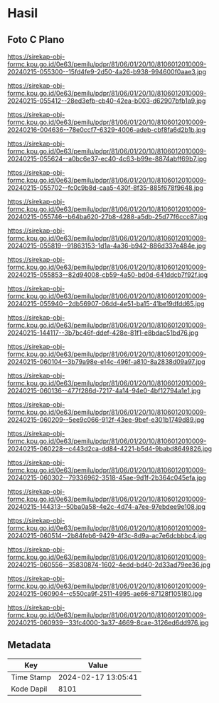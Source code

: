 # Hasil

## Foto C Plano

https://sirekap-obj-formc.kpu.go.id/0e63/pemilu/pdpr/81/06/01/20/10/8106012010009-20240215-055300--15fd4fe9-2d50-4a26-b938-994600f0aae3.jpg

https://sirekap-obj-formc.kpu.go.id/0e63/pemilu/pdpr/81/06/01/20/10/8106012010009-20240215-055412--28ed3efb-cb40-42ea-b003-d62907bfb1a9.jpg

https://sirekap-obj-formc.kpu.go.id/0e63/pemilu/pdpr/81/06/01/20/10/8106012010009-20240216-004636--78e0ccf7-6329-4006-adeb-cbf8fa6d2b1b.jpg

https://sirekap-obj-formc.kpu.go.id/0e63/pemilu/pdpr/81/06/01/20/10/8106012010009-20240215-055624--a0bc6e37-ec40-4c63-b99e-8874abff69b7.jpg

https://sirekap-obj-formc.kpu.go.id/0e63/pemilu/pdpr/81/06/01/20/10/8106012010009-20240215-055702--fc0c9b8d-caa5-430f-8f35-885f678f9648.jpg

https://sirekap-obj-formc.kpu.go.id/0e63/pemilu/pdpr/81/06/01/20/10/8106012010009-20240215-055746--b64ba620-27b8-4288-a5db-25d77f6ccc87.jpg

https://sirekap-obj-formc.kpu.go.id/0e63/pemilu/pdpr/81/06/01/20/10/8106012010009-20240215-055819--91863153-1d1a-4a36-b942-886d337e484e.jpg

https://sirekap-obj-formc.kpu.go.id/0e63/pemilu/pdpr/81/06/01/20/10/8106012010009-20240215-055853--82d94008-cb59-4a50-bd0d-641ddcb7f92f.jpg

https://sirekap-obj-formc.kpu.go.id/0e63/pemilu/pdpr/81/06/01/20/10/8106012010009-20240215-055940--2db56907-06dd-4e51-ba15-41be19dfdd65.jpg

https://sirekap-obj-formc.kpu.go.id/0e63/pemilu/pdpr/81/06/01/20/10/8106012010009-20240215-144117--3b7bc46f-ddef-428e-81f1-e8bdac51bd76.jpg

https://sirekap-obj-formc.kpu.go.id/0e63/pemilu/pdpr/81/06/01/20/10/8106012010009-20240215-060104--3b79a98e-e14c-496f-a810-8a2838d09a97.jpg

https://sirekap-obj-formc.kpu.go.id/0e63/pemilu/pdpr/81/06/01/20/10/8106012010009-20240215-060136--477f286d-7217-4a14-94e0-4bf12794a1e1.jpg

https://sirekap-obj-formc.kpu.go.id/0e63/pemilu/pdpr/81/06/01/20/10/8106012010009-20240215-060209--5ee9c066-912f-43ee-9bef-e301b1749d89.jpg

https://sirekap-obj-formc.kpu.go.id/0e63/pemilu/pdpr/81/06/01/20/10/8106012010009-20240215-060228--c443d2ca-dd84-4221-b5d4-9babd8649826.jpg

https://sirekap-obj-formc.kpu.go.id/0e63/pemilu/pdpr/81/06/01/20/10/8106012010009-20240215-060302--79336962-3518-45ae-9d1f-2b364c045efa.jpg

https://sirekap-obj-formc.kpu.go.id/0e63/pemilu/pdpr/81/06/01/20/10/8106012010009-20240215-144313--50ba0a58-4e2c-4d74-a7ee-97ebdee9e108.jpg

https://sirekap-obj-formc.kpu.go.id/0e63/pemilu/pdpr/81/06/01/20/10/8106012010009-20240215-060514--2b84feb6-9429-4f3c-8d9a-ac7e6dcbbbc4.jpg

https://sirekap-obj-formc.kpu.go.id/0e63/pemilu/pdpr/81/06/01/20/10/8106012010009-20240215-060556--35830874-1602-4edd-bd40-2d33ad79ee36.jpg

https://sirekap-obj-formc.kpu.go.id/0e63/pemilu/pdpr/81/06/01/20/10/8106012010009-20240215-060904--c550ca9f-2511-4995-ae66-87128f105180.jpg

https://sirekap-obj-formc.kpu.go.id/0e63/pemilu/pdpr/81/06/01/20/10/8106012010009-20240215-060939--33fc4000-3a37-4669-8cae-3126ed6dd976.jpg


## Metadata

| Key        | Value               |
| ---------- | ------------------- |
| Time Stamp | 2024-02-17 13:05:41 |
| Kode Dapil | 8101                |



